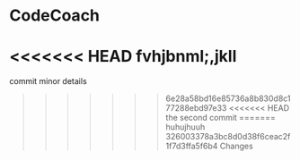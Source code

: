 # CodeCoach
<<<<<<< HEAD
fvhjbnml;,jkll
=======
commit minor details
>>>>>>> 6e28a58bd16e85736a8b830d8c177288ebd97e33
<<<<<<< HEAD
the second commit
=======
huhujhuuh
>>>>>>> 326003378a3bc8d0d38f6ceac2f1f7d3ffa5f6b4
Changes